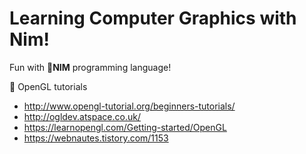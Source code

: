 # Learning Computer Graphics with Nim!

Fun with 👑**NIM** programming language!

💎 OpenGL tutorials
- http://www.opengl-tutorial.org/beginners-tutorials/
- http://ogldev.atspace.co.uk/
- https://learnopengl.com/Getting-started/OpenGL
- https://webnautes.tistory.com/1153
